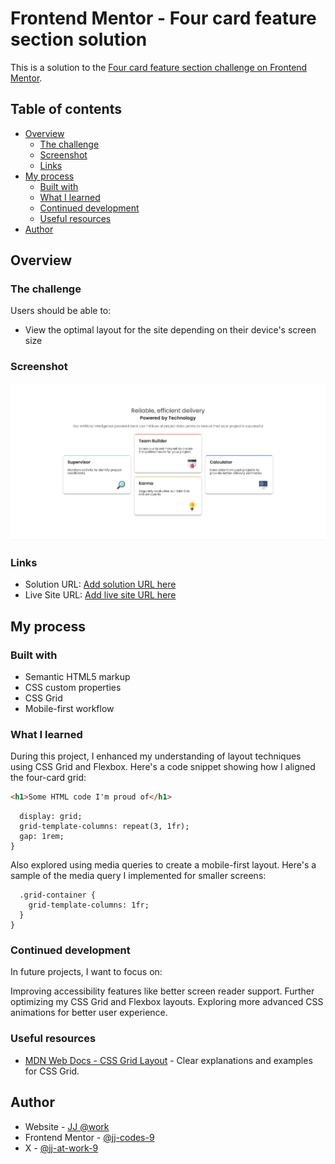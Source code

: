 # Frontend Mentor - Four card feature section solution

This is a solution to the [Four card feature section challenge on Frontend Mentor](https://www.frontendmentor.io/challenges/four-card-feature-section-weK1eFYK). 

## Table of contents

- [Overview](#overview)
  - [The challenge](#the-challenge)
  - [Screenshot](#screenshot)
  - [Links](#links)
- [My process](#my-process)
  - [Built with](#built-with)
  - [What I learned](#what-i-learned)
  - [Continued development](#continued-development)
  - [Useful resources](#useful-resources)
- [Author](#author)

## Overview

### The challenge

Users should be able to:

- View the optimal layout for the site depending on their device's screen size

### Screenshot

![](./design/Desktop%20view%20screenshot-jj-codes-9.png)

### Links

- Solution URL: [Add solution URL here](https://your-solution-url.com)
- Live Site URL: [Add live site URL here](https://your-live-site-url.com)

## My process

### Built with

- Semantic HTML5 markup
- CSS custom properties
- CSS Grid
- Mobile-first workflow


### What I learned

During this project, I enhanced my understanding of layout techniques using CSS Grid and Flexbox. Here's a code snippet showing how I aligned the four-card grid:


```html
<h1>Some HTML code I'm proud of</h1>
```
```.grid-container {
  display: grid;
  grid-template-columns: repeat(3, 1fr);
  gap: 1rem;
}

```

 Also explored using media queries to create a mobile-first layout. Here's a sample of the media query I implemented for smaller screens:

```@media (max-width: 768px) {
  .grid-container {
    grid-template-columns: 1fr;
  }
}

```

### Continued development

In future projects, I want to focus on:

Improving accessibility features like better screen reader support.
Further optimizing my CSS Grid and Flexbox layouts.
Exploring more advanced CSS animations for better user experience.


### Useful resources

- [MDN Web Docs - CSS Grid Layout](https://developer.mozilla.org/en-US/docs/Web/CSS/CSS_grid_layout) - Clear explanations and examples for CSS Grid.


## Author

- Website - [JJ @work](https://www.jjatwork.com)
- Frontend Mentor - [@jj-codes-9](https://www.frontendmentor.io/profile/JJ-codes-9)
- X - [@jj-at-work-9](https://x.com/jj_at_work_9)

